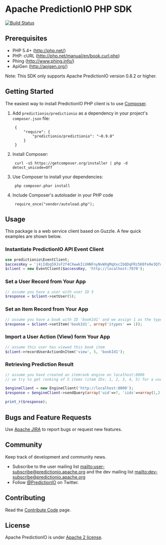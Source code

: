 # Apache PredictionIO PHP SDK


[![Build Status](https://travis-ci.org/apache/incubator-predictionio-sdk-php.svg?branch=develop)](https://travis-ci.org/apache/incubator-predictionio-sdk-php)

## Prerequisites

* PHP 5.4+ (http://php.net/)
* PHP: cURL (http://php.net/manual/en/book.curl.php)
* Phing (http://www.phing.info/)
* ApiGen (http://apigen.org/)

Note: This SDK only supports Apache PredictionIO version 0.8.2 or higher.

## Getting Started

The easiest way to install PredictionIO PHP client is to use [Composer](http://getcomposer.org/).

1. Add `predictionio/predictionio` as a dependency in your project's ``composer.json`` file:

        {
            "require": {
                "predictionio/predictionio": "~0.9.0"
            }
        }

2. Install Composer:

        curl -sS https://getcomposer.org/installer | php -d detect_unicode=Off

3. Use Composer to install your dependencies:

        php composer.phar install

4. Include Composer's autoloader in your PHP code

        require_once("vendor/autoload.php");

## Usage

This package is a web service client based on Guzzle.
A few quick examples are shown below.

### Instantiate PredictionIO API Event Client

```PHP
use predictionio\EventClient;
$accessKey = 'j4jIdbq59JsF2f4CXwwkIiVHNFnyNvWXqMqXxcIbQDqFRz5K0fe9e3QfqjKwvW3O';
$client = new EventClient($accessKey, 'http://localhost:7070');
```

### Set a User Record from Your App

```PHP
// assume you have a user with user ID 5
$response = $client->setUser(5);
```


### Set an Item Record from Your App

```PHP
// assume you have a book with ID 'bookId1' and we assign 1 as the type ID for book
$response = $client->setItem('bookId1', array('itypes' => 1));
```


### Import a User Action (View) form Your App

```PHP
// assume this user has viewed this book item
$client->recordUserActionOnItem('view', 5, 'bookId1');
```


### Retrieving Prediction Result

```PHP
// assume you have created an itemrank engine on localhost:8000
// we try to get ranking of 5 items (item IDs: 1, 2, 3, 4, 5) for a user (user ID 7)

$engineClient = new EngineClient('http://localhost:8000');
$response = $engineClient->sendQuery(array('uid'=>7, 'iids'=>array(1,2,3,4,5)));

print_r($response);
```

## Bugs and Feature Requests

Use [Apache JIRA](https://issues.apache.org/jira/browse/PIO) to report bugs or request new features.

## Community

Keep track of development and community news.

*   Subscribe to the user mailing list <mailto:user-subscribe@predictionio.apache.org>
    and the dev mailing list <mailto:dev-subscribe@predictionio.apache.org>
*   Follow [@PredictionIO](https://twitter.com/PredictionIO) on Twitter.

## Contributing

Read the [Contribute Code](http://predictionio.apache.org/community/contribute-code/) page.

## License

Apache PredictionIO is under [Apache 2
license](http://www.apache.org/licenses/LICENSE-2.0.html).
